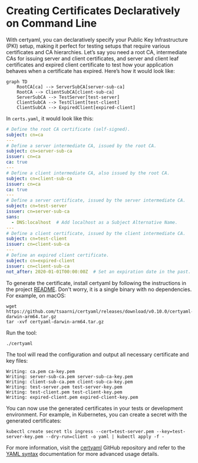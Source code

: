 # Creating Certificates Declaratively on Command Line

With certyaml, you can declaratively specify your Public Key Infrastructure (PKI) setup, making it perfect for testing setups that require various certificates and CA hierarchies.
Let’s say you need a root CA, intermediate CAs for issuing server and client certificates, and server and client leaf certificates and expired client certificate to test how your application behaves when a certificate has expired.
Here’s how it would look like:

```mermaid
graph TD
    RootCA[ca] --> ServerSubCA[server-sub-ca]
    RootCA --> ClientSubCA[client-sub-ca]
    ServerSubCA --> TestServer[test-server]
    ClientSubCA --> TestClient[test-client]
    ClientSubCA --> ExpiredClient[expired-client]
```

In `certs.yaml`, it would look like this:

```yaml
# Define the root CA certificate (self-signed).
subject: cn=ca
---
# Define a server intermediate CA, issued by the root CA.
subject: cn=server-sub-ca
issuer: cn=ca
ca: true
---
# Define a client intermediate CA, also issued by the root CA.
subject: cn=client-sub-ca
issuer: cn=ca
ca: true
---
# Define a server certificate, issued by the server intermediate CA.
subject: cn=test-server
issuer: cn=server-sub-ca
sans:
  - DNS:localhost  # Add localhost as a Subject Alternative Name.
---
# Define a client certificate, issued by the client intermediate CA.
subject: cn=test-client
issuer: cn=client-sub-ca
---
# Define an expired client certificate.
subject: cn=expired-client
issuer: cn=client-sub-ca
not_after: 2020-01-01T00:00:00Z  # Set an expiration date in the past.
```

To generate the certificate, install certyaml by following the instructions in the project [README](https://github.com/tsaarni/certyaml?tab=readme-ov-file#installing).
Don't worry, it is a single binary with no dependencies.
For example, on macOS:

```console
wget https://github.com/tsaarni/certyaml/releases/download/v0.10.0/certyaml-darwin-arm64.tar.gz
tar -xvf certyaml-darwin-arm64.tar.gz
```

Run the tool:

```console
./certyaml
```

The tool will read the configuration and output all necessary certificate and key files:

```console
Writing: ca.pem ca-key.pem
Writing: server-sub-ca.pem server-sub-ca-key.pem
Writing: client-sub-ca.pem client-sub-ca-key.pem
Writing: test-server.pem test-server-key.pem
Writing: test-client.pem test-client-key.pem
Writing: expired-client.pem expired-client-key.pem
```

You can now use the generated certificates in your tests or development environment.
For example, in Kubernetes, you can create a secret with the generated certificates:

```console
kubectl create secret tls ingress --cert=test-server.pem --key=test-server-key.pem --dry-run=client -o yaml | kubectl apply -f -
```

For more information, visit the [certyaml](https://github.com/tsaarni/certyaml) GitHub repository and refer to the [YAML syntax](https://github.com/tsaarni/certyaml?tab=readme-ov-file#yaml-syntax) documentation for more advanced usage details.
